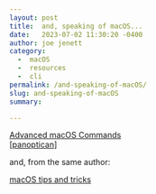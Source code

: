 ```yaml
---
layout: post
title:  and, speaking of macOS...
date:   2023-07-02 11:30:20 -0400
author: joe jenett
category:
  -  macOS
  -  resources
  -  cli
permalink: /and-speaking-of-macOS/
slug: and-speaking-of-macOS
summary: 

---
```

<p><a title="Advanced macOS Commands" href="https://saurabhs.org/advanced-macos-commands">Advanced macOS Commands</a><br>[<a title="panoptican" href="https://pinboard.in/u:panoptican">panoptican</a>]</p>
<p>and, from the same author:</p>
<p><a title="macOS tips and tricks" href="https://saurabhs.org/macos-tips">macOS tips and tricks</a></p>
<p></p>
<a style="display:none;" href="https://brid.gy/publish/mastodon"><small>(cross-posted to mastodon)</small></a>